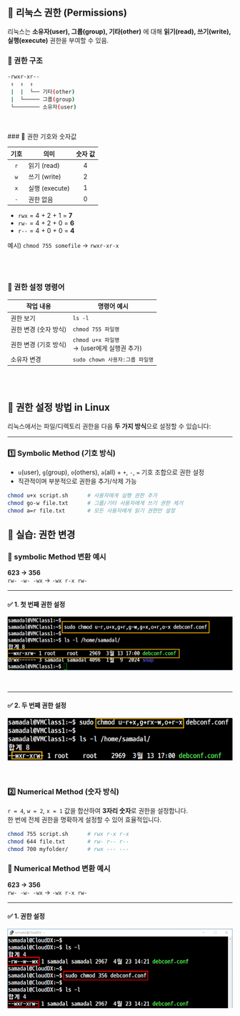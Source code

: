 ## 🔐 리눅스 권한 (Permissions)

리눅스는 **소유자(user), 그룹(group), 기타(other)** 에 대해 **읽기(read), 쓰기(write), 실행(execute)** 권한을 부여할 수 있음.

### 🧩 권한 구조

```bash
-rwxr-xr--
 ↑  ↑  ↑
 |  |  └── 기타(other)
 |  └───── 그룹(group)
 └──────── 소유자(user)
```
<br>
<br>
### 🔢 권한 기호와 숫자값

| 기호 | 의미       | 숫자 값 |
|:----:|------------|:--------:|
| `r`  | 읽기 (read) |    4     |
| `w`  | 쓰기 (write) |   2     |
| `x`  | 실행 (execute) | 1     |
| `-`  | 권한 없음   |    0     |

- `rwx` = 4 + 2 + 1 = **7**
- `rw-` = 4 + 2 + 0 = **6**
- `r--` = 4 + 0 + 0 = **4**

예시) `chmod 755 somefile` → `rwxr-xr-x`

<br>
<br>

### 🔧 권한 설정 명령어

| 작업 내용             | 명령어 예시                                 |
|----------------------|----------------------------------------------|
| 권한 보기             | `ls -l`                                      |
| 권한 변경 (숫자 방식) | `chmod 755 파일명`                           |
| 권한 변경 (기호 방식) | `chmod u+x 파일명` <br>→ (user에게 실행권 추가) |
| 소유자 변경           | `sudo chown 사용자:그룹 파일명`              |

<br>
<br>

## 🔐 권한 설정 방법 in Linux

리눅스에서는 파일/디렉토리 권한을 다음 **두 가지 방식**으로 설정할 수 있습니다:

---

### 1️⃣ Symbolic Method (기호 방식)

- `u`(user), `g`(group), `o`(others), `a`(all) + `+`, `-`, `=` 기호 조합으로 권한 설정
- 직관적이며 부분적으로 권한을 추가/삭제 가능

```bash
chmod u+x script.sh      # 사용자에게 실행 권한 추가
chmod go-w file.txt      # 그룹/기타 사용자에게 쓰기 권한 제거
chmod a=r file.txt       # 모든 사용자에게 읽기 권한만 설정
```
## 🧪 실습: 권한 변경

### 🔁 symbolic Method 변환 예시  
**623 → 356**  
`rw- -w- -wx` → `-wx r-x rw-`

---

#### ✅ 1. 첫 번째 권한 설정

![심볼릭 1](./img/권한img/1.png)

<br>

---

#### ✅ 2. 두 번째 권한 설정

![심볼릭 2](./img/권한img/2.png)



<br>

### 2️⃣ Numerical Method (숫자 방식)

`r = 4`, `w = 2`, `x = 1` 값을 합산하여 **3자리 숫자**로 권한을 설정합니다.  
한 번에 전체 권한을 명확하게 설정할 수 있어 효율적입니다.

```bash
chmod 755 script.sh      # rwx r-x r-x
chmod 644 file.txt       # rw- r-- r--
chmod 700 myfolder/      # rwx --- ---
```
### 🔁 Numerical Method 변환 예시  
**623 → 356**  
`rw- -w- -wx` → `-wx r-x rw-`

---

#### ✅ 1. 권한 설정

![넘머릭 1](./img/권한img/3.png)
